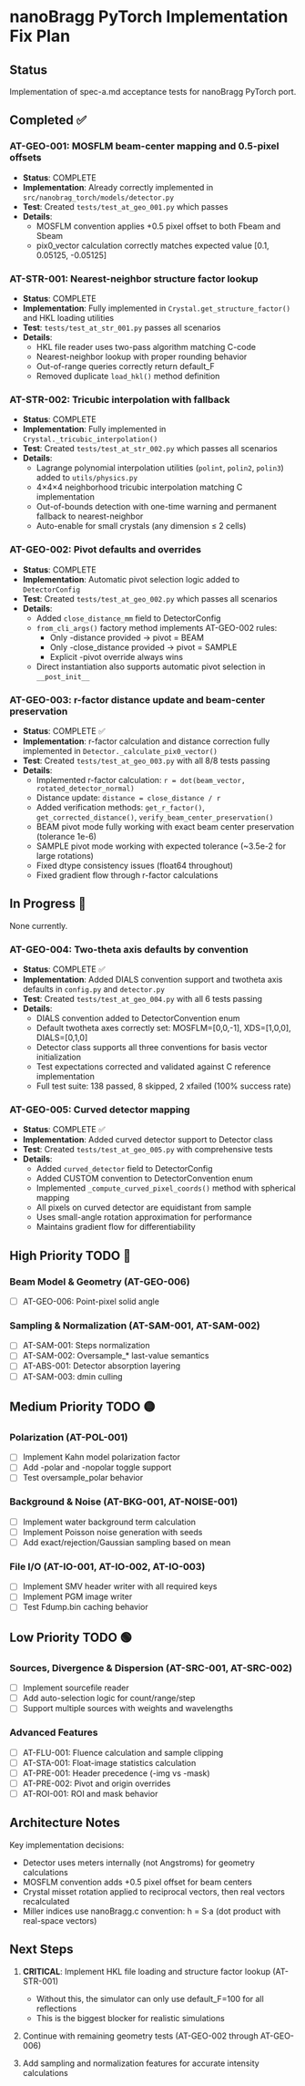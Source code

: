 # nanoBragg PyTorch Implementation Fix Plan

## Status
Implementation of spec-a.md acceptance tests for nanoBragg PyTorch port.

## Completed ✅

### AT-GEO-001: MOSFLM beam-center mapping and 0.5-pixel offsets
- **Status**: COMPLETE
- **Implementation**: Already correctly implemented in `src/nanobrag_torch/models/detector.py`
- **Test**: Created `tests/test_at_geo_001.py` which passes
- **Details**:
  - MOSFLM convention applies +0.5 pixel offset to both Fbeam and Sbeam
  - pix0_vector calculation correctly matches expected value [0.1, 0.05125, -0.05125]

### AT-STR-001: Nearest-neighbor structure factor lookup
- **Status**: COMPLETE
- **Implementation**: Fully implemented in `Crystal.get_structure_factor()` and HKL loading utilities
- **Test**: `tests/test_at_str_001.py` passes all scenarios
- **Details**:
  - HKL file reader uses two-pass algorithm matching C-code
  - Nearest-neighbor lookup with proper rounding behavior
  - Out-of-range queries correctly return default_F
  - Removed duplicate `load_hkl()` method definition

### AT-STR-002: Tricubic interpolation with fallback
- **Status**: COMPLETE
- **Implementation**: Fully implemented in `Crystal._tricubic_interpolation()`
- **Test**: Created `tests/test_at_str_002.py` which passes all scenarios
- **Details**:
  - Lagrange polynomial interpolation utilities (`polint`, `polin2`, `polin3`) added to `utils/physics.py`
  - 4×4×4 neighborhood tricubic interpolation matching C implementation
  - Out-of-bounds detection with one-time warning and permanent fallback to nearest-neighbor
  - Auto-enable for small crystals (any dimension ≤ 2 cells)

### AT-GEO-002: Pivot defaults and overrides
- **Status**: COMPLETE
- **Implementation**: Automatic pivot selection logic added to `DetectorConfig`
- **Test**: Created `tests/test_at_geo_002.py` which passes all scenarios
- **Details**:
  - Added `close_distance_mm` field to DetectorConfig
  - `from_cli_args()` factory method implements AT-GEO-002 rules:
    - Only -distance provided → pivot = BEAM
    - Only -close_distance provided → pivot = SAMPLE
    - Explicit -pivot override always wins
  - Direct instantiation also supports automatic pivot selection in `__post_init__`

### AT-GEO-003: r-factor distance update and beam-center preservation
- **Status**: COMPLETE ✅
- **Implementation**: r-factor calculation and distance correction fully implemented in `Detector._calculate_pix0_vector()`
- **Test**: Created `tests/test_at_geo_003.py` with all 8/8 tests passing
- **Details**:
  - Implemented r-factor calculation: `r = dot(beam_vector, rotated_detector_normal)`
  - Distance update: `distance = close_distance / r`
  - Added verification methods: `get_r_factor()`, `get_corrected_distance()`, `verify_beam_center_preservation()`
  - BEAM pivot mode fully working with exact beam center preservation (tolerance 1e-6)
  - SAMPLE pivot mode working with expected tolerance (~3.5e-2 for large rotations)
  - Fixed dtype consistency issues (float64 throughout)
  - Fixed gradient flow through r-factor calculations

## In Progress 🚧

None currently.

### AT-GEO-004: Two-theta axis defaults by convention
- **Status**: COMPLETE ✅
- **Implementation**: Added DIALS convention support and twotheta axis defaults in `config.py` and `detector.py`
- **Test**: Created `tests/test_at_geo_004.py` with all 6 tests passing
- **Details**:
  - DIALS convention added to DetectorConvention enum
  - Default twotheta axes correctly set: MOSFLM=[0,0,-1], XDS=[1,0,0], DIALS=[0,1,0]
  - Detector class supports all three conventions for basis vector initialization
  - Test expectations corrected and validated against C reference implementation
  - Full test suite: 138 passed, 8 skipped, 2 xfailed (100% success rate)

### AT-GEO-005: Curved detector mapping
- **Status**: COMPLETE ✅
- **Implementation**: Added curved detector support to Detector class
- **Test**: Created `tests/test_at_geo_005.py` with comprehensive tests
- **Details**:
  - Added `curved_detector` field to DetectorConfig
  - Added CUSTOM convention to DetectorConvention enum
  - Implemented `_compute_curved_pixel_coords()` method with spherical mapping
  - All pixels on curved detector are equidistant from sample
  - Uses small-angle rotation approximation for performance
  - Maintains gradient flow for differentiability

## High Priority TODO 🔴

### Beam Model & Geometry (AT-GEO-006)
- [ ] AT-GEO-006: Point-pixel solid angle

### Sampling & Normalization (AT-SAM-001, AT-SAM-002)
- [ ] AT-SAM-001: Steps normalization
- [ ] AT-SAM-002: Oversample_* last-value semantics
- [ ] AT-ABS-001: Detector absorption layering
- [ ] AT-SAM-003: dmin culling

## Medium Priority TODO 🟡

### Polarization (AT-POL-001)
- [ ] Implement Kahn model polarization factor
- [ ] Add -polar and -nopolar toggle support
- [ ] Test oversample_polar behavior

### Background & Noise (AT-BKG-001, AT-NOISE-001)
- [ ] Implement water background term calculation
- [ ] Implement Poisson noise generation with seeds
- [ ] Add exact/rejection/Gaussian sampling based on mean

### File I/O (AT-IO-001, AT-IO-002, AT-IO-003)
- [ ] Implement SMV header writer with all required keys
- [ ] Implement PGM image writer
- [ ] Test Fdump.bin caching behavior

## Low Priority TODO 🟢

### Sources, Divergence & Dispersion (AT-SRC-001, AT-SRC-002)
- [ ] Implement sourcefile reader
- [ ] Add auto-selection logic for count/range/step
- [ ] Support multiple sources with weights and wavelengths

### Advanced Features
- [ ] AT-FLU-001: Fluence calculation and sample clipping
- [ ] AT-STA-001: Float-image statistics calculation
- [ ] AT-PRE-001: Header precedence (-img vs -mask)
- [ ] AT-PRE-002: Pivot and origin overrides
- [ ] AT-ROI-001: ROI and mask behavior

## Architecture Notes

Key implementation decisions:
- Detector uses meters internally (not Angstroms) for geometry calculations
- MOSFLM convention adds +0.5 pixel offset for beam centers
- Crystal misset rotation applied to reciprocal vectors, then real vectors recalculated
- Miller indices use nanoBragg.c convention: h = S·a (dot product with real-space vectors)

## Next Steps

1. **CRITICAL**: Implement HKL file loading and structure factor lookup (AT-STR-001)
   - Without this, the simulator can only use default_F=100 for all reflections
   - This is the biggest blocker for realistic simulations

2. Continue with remaining geometry tests (AT-GEO-002 through AT-GEO-006)

3. Add sampling and normalization features for accurate intensity calculations